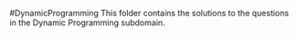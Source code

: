 #DynamicProgramming
This folder contains the solutions to the questions in the Dynamic Programming subdomain.
